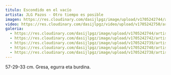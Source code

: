 ```yaml
---
titulo: Escondido en el vacío
artista: JLG Pazos - Otro tiempo es posible
imagen: https://res.cloudinary.com/dasijlpgz/image/upload/v1705242744/artistas/Jose%20Luis%20Gonz%C3%A1lez%20Pazos%20-%20Otro%20tiempo%20es%20posible/obra_6/P1090114.jpg
video: https://res.cloudinary.com/dasijlpgz/video/upload/v1705242750/artistas/Jose%20Luis%20Gonz%C3%A1lez%20Pazos%20-%20Otro%20tiempo%20es%20posible/obra_6/Sin_t%C3%ADtulo.mp4
galeria:
  - https://res.cloudinary.com/dasijlpgz/image/upload/v1705242744/artistas/Jose%20Luis%20Gonz%C3%A1lez%20Pazos%20-%20Otro%20tiempo%20es%20posible/obra_6/P1090114.jpg
  - https://res.cloudinary.com/dasijlpgz/image/upload/v1705242742/artistas/Jose%20Luis%20Gonz%C3%A1lez%20Pazos%20-%20Otro%20tiempo%20es%20posible/obra_6/P1090113.jpg
  - https://res.cloudinary.com/dasijlpgz/image/upload/v1705242739/artistas/Jose%20Luis%20Gonz%C3%A1lez%20Pazos%20-%20Otro%20tiempo%20es%20posible/obra_6/P1090110.jpg
  - https://res.cloudinary.com/dasijlpgz/image/upload/v1705242740/artistas/Jose%20Luis%20Gonz%C3%A1lez%20Pazos%20-%20Otro%20tiempo%20es%20posible/obra_6/P1090111.jpg
  - https://res.cloudinary.com/dasijlpgz/image/upload/v1705242738/artistas/Jose%20Luis%20Gonz%C3%A1lez%20Pazos%20-%20Otro%20tiempo%20es%20posible/obra_6/P1090109.jpg
---
```

57-29-33 cm.
Gresa, egurra eta burdina.